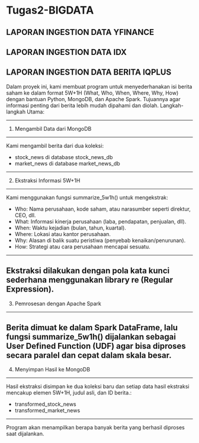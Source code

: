 # Tugas2-BIGDATA

LAPORAN INGESTION DATA YFINANCE
---
LAPORAN INGESTION DATA IDX
---
LAPORAN INGESTION DATA BERITA IQPLUS
---
Dalam proyek ini, kami membuat program untuk menyederhanakan isi berita saham ke dalam format 5W+1H (What, Who, When, Where, Why, How) dengan bantuan Python, MongoDB, dan Apache Spark. Tujuannya agar informasi penting dari berita lebih mudah dipahami dan diolah. Langkah-langkah Utama:

---
1. Mengambil Data dari MongoDB
---
Kami mengambil berita dari dua koleksi:
- stock_news di database stock_news_db
- market_news di database market_news_db
---
2. Ekstraksi Informasi 5W+1H
---
Kami menggunakan fungsi summarize_5w1h() untuk mengekstrak:
- Who: Nama perusahaan, kode saham, atau narasumber seperti direktur, CEO, dll.
- What: Informasi kinerja perusahaan (laba, pendapatan, penjualan, dll).
- When: Waktu kejadian (bulan, tahun, kuartal).
- Where: Lokasi atau kantor perusahaan.
- Why: Alasan di balik suatu peristiwa (penyebab kenaikan/penurunan).
- How: Strategi atau cara perusahaan mencapai sesuatu.
---  
Ekstraksi dilakukan dengan pola kata kunci sederhana menggunakan library re (Regular Expression).
---
3. Pemrosesan dengan Apache Spark
---
Berita dimuat ke dalam Spark DataFrame, lalu fungsi summarize_5w1h() dijalankan sebagai User Defined Function (UDF) agar bisa diproses secara paralel dan cepat dalam skala besar.
---
4. Menyimpan Hasil ke MongoDB
---
Hasil ekstraksi disimpan ke dua koleksi baru dan setiap data hasil ekstraksi mencakup elemen 5W+1H, judul asli, dan ID berita.:
- transformed_stock_news
- transformed_market_news
---
Program akan menampilkan berapa banyak berita yang berhasil diproses saat dijalankan.
